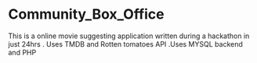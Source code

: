 Community_Box_Office
===================================
This is a online movie suggesting application written during a hackathon in just 24hrs .
Uses TMDB and Rotten tomatoes API .Uses MYSQL backend and PHP 
